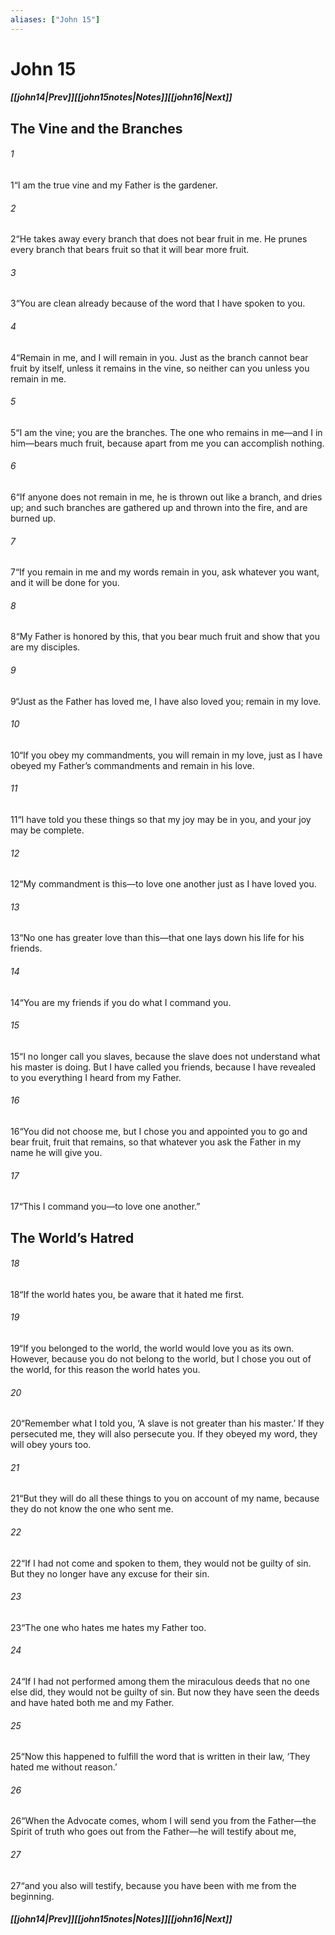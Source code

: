 ```yaml
---
aliases: ["John 15"]
---
```

# John 15
##### <span class=arrow-left></span>[[john14|Prev]]<span class=navigation-separator></span>[[john15notes|Notes]]<span class=navigation-separator></span>[[john16|Next]]<span class=arrow-right></span>
## The Vine and the Branches
###### 1
<span class=verse-first>1</span>“I am the true vine and my Father is the gardener.
###### 2
<span class=verse-body>2</span>“He takes away every branch that does not bear fruit in me. He prunes every branch that bears fruit so that it will bear more fruit.
###### 3
<span class=verse-body>3</span>“You are clean already because of the word that I have spoken to you.
###### 4
<span class=verse-body>4</span>“Remain in me, and I will remain in you. Just as the branch cannot bear fruit by itself, unless it remains in the vine, so neither can you unless you remain in me.
###### 5
<span class=verse-body>5</span>“I am the vine; you are the branches. The one who remains in me—and I in him—bears much fruit, because apart from me you can accomplish nothing.
###### 6
<span class=verse-body>6</span>“If anyone does not remain in me, he is thrown out like a branch, and dries up; and such branches are gathered up and thrown into the fire, and are burned up.
###### 7
<span class=verse-body>7</span>“If you remain in me and my words remain in you, ask whatever you want, and it will be done for you.
###### 8
<span class=verse-body>8</span>“My Father is honored by this, that you bear much fruit and show that you are my disciples.
###### 9
<span class=verse-body>9</span>“Just as the Father has loved me, I have also loved you; remain in my love.
###### 10
<span class=verse-body>10</span>“If you obey my commandments, you will remain in my love, just as I have obeyed my Father’s commandments and remain in his love.
###### 11
<span class=verse-body>11</span>“I have told you these things so that my joy may be in you, and your joy may be complete.
<div class=paragraph-break></div>

###### 12
<span class=verse-first>12</span>“My commandment is this—to love one another just as I have loved you.
###### 13
<span class=verse-body>13</span>“No one has greater love than this—that one lays down his life for his friends.
###### 14
<span class=verse-body>14</span>“You are my friends if you do what I command you.
###### 15
<span class=verse-body>15</span>“I no longer call you slaves, because the slave does not understand what his master is doing. But I have called you friends, because I have revealed to you everything I heard from my Father.
###### 16
<span class=verse-body>16</span>“You did not choose me, but I chose you and appointed you to go and bear fruit, fruit that remains, so that whatever you ask the Father in my name he will give you.
###### 17
<span class=verse-body>17</span>“This I command you—to love one another.”
## The World’s Hatred
###### 18
<span class=verse-first>18</span>“If the world hates you, be aware that it hated me first.
###### 19
<span class=verse-body>19</span>“If you belonged to the world, the world would love you as its own. However, because you do not belong to the world, but I chose you out of the world, for this reason the world hates you.
###### 20
<span class=verse-body>20</span>“Remember what I told you, ‘A slave is not greater than his master.’ If they persecuted me, they will also persecute you. If they obeyed my word, they will obey yours too.
###### 21
<span class=verse-body>21</span>“But they will do all these things to you on account of my name, because they do not know the one who sent me.
###### 22
<span class=verse-body>22</span>“If I had not come and spoken to them, they would not be guilty of sin. But they no longer have any excuse for their sin.
###### 23
<span class=verse-body>23</span>“The one who hates me hates my Father too.
###### 24
<span class=verse-body>24</span>“If I had not performed among them the miraculous deeds that no one else did, they would not be guilty of sin. But now they have seen the deeds and have hated both me and my Father.
###### 25
<span class=verse-body>25</span>“Now this happened to fulfill the word that is written in their law, ‘They hated me without reason.’
<div class=paragraph-break></div>

###### 26
<span class=verse-first>26</span>“When the Advocate comes, whom I will send you from the Father—the Spirit of truth who goes out from the Father—he will testify about me,
###### 27
<span class=verse-body>27</span>“and you also will testify, because you have been with me from the beginning.
##### <span class=arrow-left></span>[[john14|Prev]]<span class=navigation-separator></span>[[john15notes|Notes]]<span class=navigation-separator></span>[[john16|Next]]<span class=arrow-right></span>